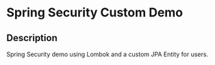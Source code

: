 # Spring Security Custom Demo

## Description

Spring Security demo using Lombok and a custom JPA Entity for users.
